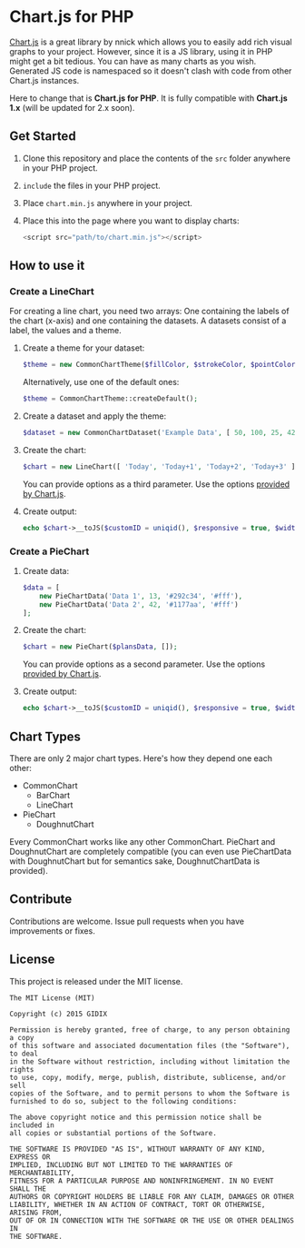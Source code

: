 # Chart.js for PHP

[Chart.js]() is a great library by nnick which allows you to easily add rich visual graphs to your project. However, since it is a JS library, using it in PHP might get a bit tedious. You can have as many charts as you wish. Generated JS code is namespaced so it doesn't clash with code from other Chart.js instances.

Here to change that is **Chart.js for PHP**. It is fully compatible with **Chart.js 1.x** (will be updated for 2.x soon).

## Get Started

1. Clone this repository and place the contents of the `src` folder anywhere in your PHP project.
2. `include` the files in your PHP project.
3. Place `chart.min.js` anywhere in your project.
4. Place this into the page where you want to display charts:
    
    ```js
    <script src="path/to/chart.min.js"></script>
    ```

## How to use it

### Create a LineChart

For creating a line chart, you need two arrays: One containing the labels of the chart (x-axis) and one containing the datasets. A datasets consist of a label, the values and a theme.

1. Create a theme for your dataset:
    
    ```php
    $theme = new CommonChartTheme($fillColor, $strokeColor, $pointColor, $pointStrokeColor, $pointHighlightFull, $pointHighlightStroke);
    ```
    
    Alternatively, use one of the default ones:
    
    ```php
    $theme = CommonChartTheme::createDefault();
    ```
2. Create a dataset and apply the theme:
    
    ```php
    $dataset = new CommonChartDataset('Example Data', [ 50, 100, 25, 42 ], $theme);
    ```
    
3. Create the chart:
    
    ```php
    $chart = new LineChart([ 'Today', 'Today+1', 'Today+2', 'Today+3' ], $dataset, []);
    ```
    
    You can provide options as a third parameter. Use the options [provided by Chart.js](http://www.chartjs.org/docs/#getting-started-global-chart-configuration).
    
4. Create output:
    
    ```php
    echo $chart->__toJS($customID = uniqid(), $responsive = true, $width = Chart::DEFAULT_WIDTH, $height = Chart::DEFAULT_HEIGHT);
    ```

### Create a PieChart
1. Create data:
    
    ```php
    $data = [
        new PieChartData('Data 1', 13, '#292c34', '#fff'),
        new PieChartData('Data 2', 42, '#1177aa', '#fff')
    ];
    ```
    
2. Create the chart:
    
    ```php
    $chart = new PieChart($plansData, []);
    ```
    
    You can provide options as a second parameter. Use the options [provided by Chart.js](http://www.chartjs.org/docs/#getting-started-global-chart-configuration).
    
3. Create output:
    
    ```php
    echo $chart->__toJS($customID = uniqid(), $responsive = true, $width = Chart::DEFAULT_WIDTH, $height = Chart::DEFAULT_HEIGHT);
    ```
    
## Chart Types
There are only 2 major chart types. Here's how they depend one each other:

- CommonChart
    - BarChart
    - LineChart
- PieChart
    - DoughnutChart

Every CommonChart works like any other CommonChart.
PieChart and DoughnutChart are completely compatible (you can even use PieChartData with DoughnutChart but for semantics sake, DoughnutChartData is provided).

## Contribute
Contributions are welcome. Issue pull requests when you have improvements or fixes.

## License
This project is released under the MIT license.

    The MIT License (MIT)
    
    Copyright (c) 2015 GIDIX
    
    Permission is hereby granted, free of charge, to any person obtaining a copy
    of this software and associated documentation files (the "Software"), to deal
    in the Software without restriction, including without limitation the rights
    to use, copy, modify, merge, publish, distribute, sublicense, and/or sell
    copies of the Software, and to permit persons to whom the Software is
    furnished to do so, subject to the following conditions:
    
    The above copyright notice and this permission notice shall be included in
    all copies or substantial portions of the Software.
    
    THE SOFTWARE IS PROVIDED "AS IS", WITHOUT WARRANTY OF ANY KIND, EXPRESS OR
    IMPLIED, INCLUDING BUT NOT LIMITED TO THE WARRANTIES OF MERCHANTABILITY,
    FITNESS FOR A PARTICULAR PURPOSE AND NONINFRINGEMENT. IN NO EVENT SHALL THE
    AUTHORS OR COPYRIGHT HOLDERS BE LIABLE FOR ANY CLAIM, DAMAGES OR OTHER
    LIABILITY, WHETHER IN AN ACTION OF CONTRACT, TORT OR OTHERWISE, ARISING FROM,
    OUT OF OR IN CONNECTION WITH THE SOFTWARE OR THE USE OR OTHER DEALINGS IN
    THE SOFTWARE.
